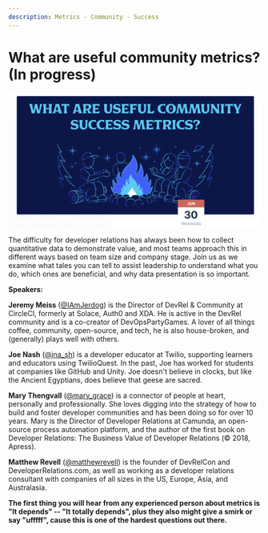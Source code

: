 ```yaml
---
description: Metrics - Community - Success
---
```


# What are useful community metrics? \(In progress\)

![](../.gitbook/assets/screenshot-2021-07-01-at-12.16.47-am.png)

The difficulty for developer relations has always been how to collect quantitative data to demonstrate value, and most teams approach this in different ways based on team size and company stage. Join us as we examine what tales you can tell to assist leadership to understand what you do, which ones are beneficial, and why data presentation is so important.

**Speakers:**

**Jeremy Meiss** \([@IAmJerdog](https://twitter.com/IAmJerdog)\) is the Director of DevRel & Community at CircleCI, formerly at Solace, Auth0 and XDA. He is active in the DevRel community and is a co-creator of DevOpsPartyGames. A lover of all things coffee, community, open-source, and tech, he is also house-broken, and \(generally\) plays well with others.

​**Joe Nash** \([@jna\_sh](https://twitter.com/jna_sh)\) is a developer educator at Twilio, supporting learners and educators using TwilioQuest. In the past, Joe has worked for students at companies like GitHub and Unity. Joe doesn't believe in clocks, but like the Ancient Egyptians, does believe that geese are sacred.

​**Mary Thengvall** \([@mary\_grace](https://twitter.com/mary_grace)\) is a connector of people at heart, personally and professionally. She loves digging into the strategy of how to build and foster developer communities and has been doing so for over 10 years. Mary is the Director of Developer Relations at Camunda, an open-source process automation platform, and the author of the first book on Developer Relations: The Business Value of Developer Relations \(© 2018, Apress\).

​**Matthew Revell** \([@matthewrevell](https://twitter.com/matthewrevell)\) is the founder of DevRelCon and DeveloperRelations.com, as well as working as a developer relations consultant with companies of all sizes in the US, Europe, Asia, and Australasia.  


**The first thing you will hear from any experienced person about metrics is "It depends" -- "It totally depends", plus they also might give a smirk or say "ufffff", cause this is one of the hardest questions out there.**   
  





